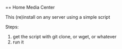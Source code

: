 == Home Media Center

This (re)install on any server using a simple script

Steps:

1. get the script with git clone, or wget, or whatever
2. run it

